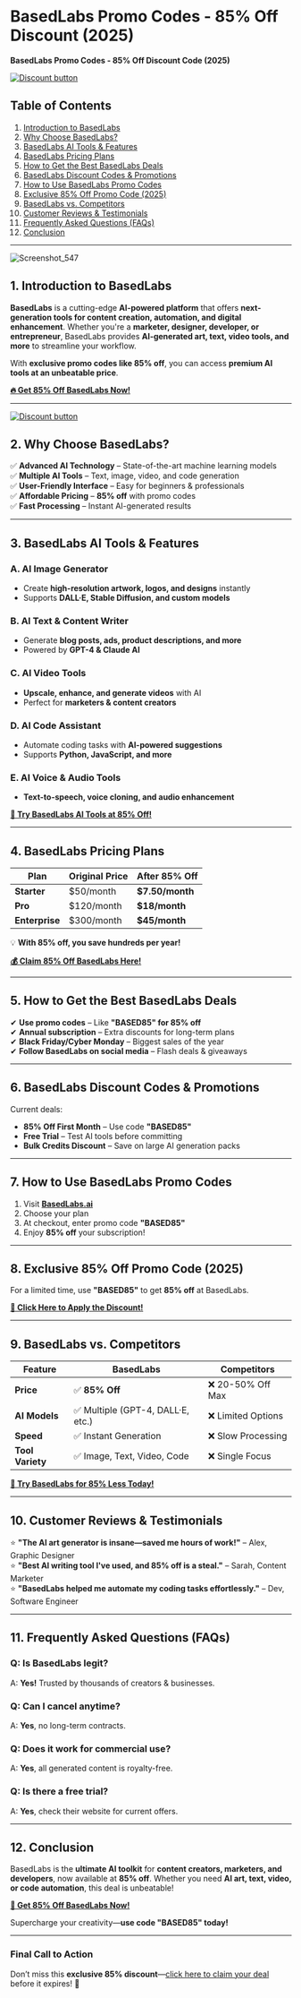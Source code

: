 # BasedLabs Promo Codes - 85% Off Discount (2025)
**BasedLabs Promo Codes - 85% Off Discount Code (2025)**  

[![Discount button](https://github.com/user-attachments/assets/96dd8486-d077-4e5b-8cd3-ae58e6fa6a02)](https://www.basedlabs.ai/?via=75off)


## **Table of Contents**  
1. [Introduction to BasedLabs](#introduction-to-basedlabs)  
2. [Why Choose BasedLabs?](#why-choose-basedlabs)  
3. [BasedLabs AI Tools & Features](#basedlabs-ai-tools-features)  
4. [BasedLabs Pricing Plans](#basedlabs-pricing-plans)  
5. [How to Get the Best BasedLabs Deals](#how-to-get-the-best-basedlabs-deals)  
6. [BasedLabs Discount Codes & Promotions](#basedlabs-discount-codes-promotions)  
7. [How to Use BasedLabs Promo Codes](#how-to-use-basedlabs-promo-codes)  
8. [Exclusive 85% Off Promo Code (2025)](#exclusive-85-off-promo-code-2025)  
9. [BasedLabs vs. Competitors](#basedlabs-vs-competitors)  
10. [Customer Reviews & Testimonials](#customer-reviews-testimonials)  
11. [Frequently Asked Questions (FAQs)](#frequently-asked-questions-faqs)  
12. [Conclusion](#conclusion)  

---
![Screenshot_547](https://github.com/user-attachments/assets/8349a7c2-9746-4396-8dce-a559dee846c2)


## **1. Introduction to BasedLabs**  

**BasedLabs** is a cutting-edge **AI-powered platform** that offers **next-generation tools for content creation, automation, and digital enhancement**. Whether you're a **marketer, designer, developer, or entrepreneur**, BasedLabs provides **AI-generated art, text, video tools, and more** to streamline your workflow.  

With **exclusive promo codes like 85% off**, you can access **premium AI tools at an unbeatable price**.  

**[🔥 Get 85% Off BasedLabs Now!](https://www.basedlabs.ai/?via=75off)**  

---
[![Discount button](https://github.com/user-attachments/assets/96dd8486-d077-4e5b-8cd3-ae58e6fa6a02)](https://www.basedlabs.ai/?via=75off)


## **2. Why Choose BasedLabs?**  

✅ **Advanced AI Technology** – State-of-the-art machine learning models  
✅ **Multiple AI Tools** – Text, image, video, and code generation  
✅ **User-Friendly Interface** – Easy for beginners & professionals  
✅ **Affordable Pricing** – **85% off** with promo codes  
✅ **Fast Processing** – Instant AI-generated results  

---

## **3. BasedLabs AI Tools & Features**  

### **A. AI Image Generator**  
- Create **high-resolution artwork, logos, and designs** instantly  
- Supports **DALL·E, Stable Diffusion, and custom models**  

### **B. AI Text & Content Writer**  
- Generate **blog posts, ads, product descriptions, and more**  
- Powered by **GPT-4 & Claude AI**  

### **C. AI Video Tools**  
- **Upscale, enhance, and generate videos** with AI  
- Perfect for **marketers & content creators**  

### **D. AI Code Assistant**  
- Automate coding tasks with **AI-powered suggestions**  
- Supports **Python, JavaScript, and more**  

### **E. AI Voice & Audio Tools**  
- **Text-to-speech, voice cloning, and audio enhancement**  

**[🎨 Try BasedLabs AI Tools at 85% Off!](https://www.basedlabs.ai/?via=75off)**  

---

## **4. BasedLabs Pricing Plans**  

| **Plan** | **Original Price** | **After 85% Off** |  
|----------|------------------|------------------|  
| **Starter** | $50/month | **$7.50/month** |  
| **Pro** | $120/month | **$18/month** |  
| **Enterprise** | $300/month | **$45/month** |  

💡 **With 85% off, you save hundreds per year!**  

**[💰 Claim 85% Off BasedLabs Here!](https://www.basedlabs.ai/?via=75off)**  

---

## **5. How to Get the Best BasedLabs Deals**  

✔ **Use promo codes** – Like **"BASED85" for 85% off**  
✔ **Annual subscription** – Extra discounts for long-term plans  
✔ **Black Friday/Cyber Monday** – Biggest sales of the year  
✔ **Follow BasedLabs on social media** – Flash deals & giveaways  

---

## **6. BasedLabs Discount Codes & Promotions**  

Current deals:  
- **85% Off First Month** – Use code **"BASED85"**  
- **Free Trial** – Test AI tools before committing  
- **Bulk Credits Discount** – Save on large AI generation packs  

---

## **7. How to Use BasedLabs Promo Codes**  

1. Visit **[BasedLabs.ai](https://www.basedlabs.ai/?via=75off)**  
2. Choose your plan  
3. At checkout, enter promo code **"BASED85"**  
4. Enjoy **85% off** your subscription!  

---

## **8. Exclusive 85% Off Promo Code (2025)**  

For a limited time, use **"BASED85"** to get **85% off** at BasedLabs.  

**[🎁 Click Here to Apply the Discount!](https://www.basedlabs.ai/?via=75off)**  

---

## **9. BasedLabs vs. Competitors**  

| **Feature** | **BasedLabs** | **Competitors** |  
|------------|-------------|----------------|  
| **Price** | ✅ **85% Off** | ❌ 20-50% Off Max |  
| **AI Models** | ✅ Multiple (GPT-4, DALL·E, etc.) | ❌ Limited Options |  
| **Speed** | ✅ Instant Generation | ❌ Slow Processing |  
| **Tool Variety** | ✅ Image, Text, Video, Code | ❌ Single Focus |  

**[🚀 Try BasedLabs for 85% Less Today!](https://www.basedlabs.ai/?via=75off)**  

---

## **10. Customer Reviews & Testimonials**  

⭐ **"The AI art generator is insane—saved me hours of work!"** – Alex, Graphic Designer  
⭐ **"Best AI writing tool I've used, and 85% off is a steal."** – Sarah, Content Marketer  
⭐ **"BasedLabs helped me automate my coding tasks effortlessly."** – Dev, Software Engineer  

---

## **11. Frequently Asked Questions (FAQs)**  

### **Q: Is BasedLabs legit?**  
A: **Yes!** Trusted by thousands of creators & businesses.  

### **Q: Can I cancel anytime?**  
A: **Yes**, no long-term contracts.  

### **Q: Does it work for commercial use?**  
A: **Yes**, all generated content is royalty-free.  

### **Q: Is there a free trial?**  
A: **Yes**, check their website for current offers.  

---

## **12. Conclusion**  

BasedLabs is the **ultimate AI toolkit** for **content creators, marketers, and developers**, now available at **85% off**. Whether you need **AI art, text, video, or code automation**, this deal is unbeatable!  

**[🤖 Get 85% Off BasedLabs Now!](https://www.basedlabs.ai/?via=75off)**  

Supercharge your creativity—**use code "BASED85" today!**  

---

### **Final Call to Action**  
Don’t miss this **exclusive 85% discount**—[click here to claim your deal](https://www.basedlabs.ai/?via=75off) before it expires! 🚀
